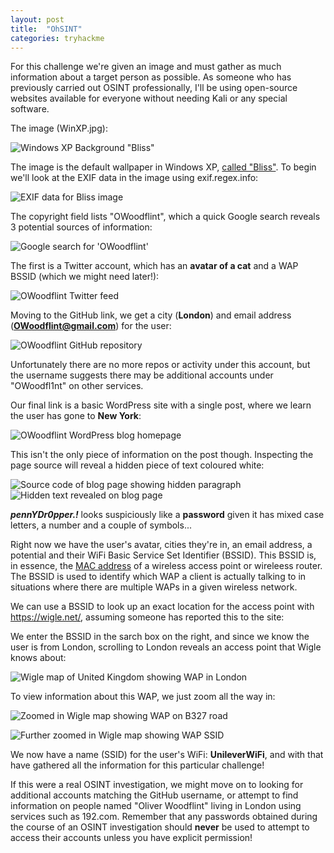 ```yaml
---
layout: post
title:  "OhSINT"
categories: tryhackme
---
```

For this challenge we're given an image and must gather as much information about a target person as possible. As someone who has previously carried out OSINT professionally, I'll be using open-source websites available for everyone without needing Kali or any special software. 

The image (WinXP.jpg):

![Windows XP Background "Bliss"](/assets/images/ohsint/ohsint-01.png)

The image is the default wallpaper in Windows XP, [called "Bliss"](https://en.wikipedia.org/wiki/Bliss_(image)). To begin we'll look at the EXIF data in the image using exif.regex.info:

![EXIF data for Bliss image](/assets/images/ohsint/ohsint-02.png)

The copyright field lists "OWoodflint", which a quick Google search reveals 3 potential sources of information:

![Google search for 'OWoodflint'](/assets/images/ohsint/ohsint-03.png)

The first is a Twitter account, which has an **avatar of a cat** and a WAP BSSID (which we might need later!):

![OWoodflint Twitter feed](/assets/images/ohsint/ohsint-04.png)

Moving to the GitHub link, we get a city (**London**) and email address (**OWoodflint@gmail.com**) for the user:

![OWoodflint GitHub repository](/assets/images/ohsint/ohsint-05.png)

Unfortunately there are no more repos or activity under this account, but the username suggests there may be additional accounts under "OWoodfl1nt" on other services. 

Our final link is a basic WordPress site with a single post, where we learn the user has gone to **New York**:

![OWoodflint WordPress blog homepage](/assets/images/ohsint/ohsint-06.png)

This isn't the only piece of information on the post though. Inspecting the page source will reveal a hidden piece of text coloured white:

![Source code of blog page showing hidden paragraph](/assets/images/ohsint/ohsint-07.png)
![Hidden text revealed on blog page](/assets/images/ohsint/ohsint-08.png)

***pennYDr0pper.!*** looks suspiciously like a **password** given it has mixed case letters, a number and a couple of symbols...

Right now we have the user's avatar, cities they're in, an email address, a potential and their WiFi Basic Service Set Identifier (BSSID). This BSSID is, in essence, the [MAC address](https://en.wikipedia.org/wiki/MAC_address) of a wireless access point or wireleess router. The BSSID is used to identify which WAP a client is actually talking to in situations where there are multiple WAPs in a given wireless network. 

We can use a BSSID to look up an exact location for the access point with  https://wigle.net/, assuming someone has reported this to the site:

We enter the BSSID in the sarch box on the right, and since we know the user is from London, scrolling to London reveals an access point that Wigle knows about:

![Wigle map of United Kingdom showing WAP in London](/assets/images/ohsint/ohsint-09.png)

To view information about this WAP, we just zoom all the way in:

![Zoomed in Wigle map showing WAP on B327 road](/assets/images/ohsint/ohsint-10.png)

![Further zoomed in Wigle map showing WAP SSID](/assets/images/ohsint/ohsint-11.png)

We now have a name (SSID) for the user's WiFi: **UnileverWiFi**, and with that have gathered all the information for this particular challenge!

If this were a real OSINT investigation, we might move on to looking for additional accounts matching the GitHub username, or attempt to find information on people named "Oliver Woodflint" living in London using services such as 192.com. Remember that any passwords obtained during the course of an OSINT investigation should **never** be used to attempt to access their accounts unless you have explicit permission! 